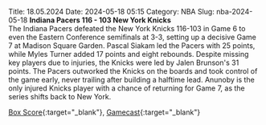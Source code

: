 Title: 18.05.2024
Date: 2024-05-18 05:15
Category: NBA 
Slug: nba-2024-05-18 
**Indiana Pacers 116 - 103 New York Knicks**  
The Indiana Pacers defeated the New York Knicks 116-103 in Game 6 to even the Eastern Conference semifinals at 3-3, setting up a decisive Game 7 at Madison Square Garden. Pascal Siakam led the Pacers with 25 points, while Myles Turner added 17 points and eight rebounds. Despite missing key players due to injuries, the Knicks were led by Jalen Brunson's 31 points. The Pacers outworked the Knicks on the boards and took control of the game early, never trailing after building a halftime lead. Anunoby is the only injured Knicks player with a chance of returning for Game 7, as the series shifts back to New York. 

[Box Score](https://www.nba.com/game/nyk-vs-ind-0042300216/box-score){:target="_blank"}, [Gamecast](https://www.nba.com/game/nyk-vs-ind-0042300216){:target="_blank"}<br>

